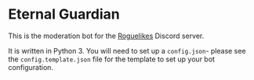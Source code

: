 # Eternal Guardian

This is the moderation bot for the [Roguelikes](https://discord.gg/roguelikes) Discord server.

It is written in Python 3. You will need to set up a `config.json`- please see the `config.template.json` file for
the template to set up your bot configuration.